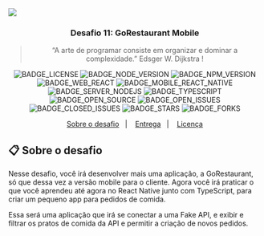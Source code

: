
<img src="https://duo.studio/uploads/servicos/5/APP.jpg" />
<h3 align="center">
  Desafio 11: GoRestaurant Mobile
</h3>
<blockquote align="center">“A arte de programar consiste em organizar e dominar a complexidade.”
Edsger W. Dijkstra
 !</blockquote>

<div align="center">

![BADGE_LICENSE] ![BADGE_NODE_VERSION] ![BADGE_NPM_VERSION] ![BADGE_WEB_REACT] ![BADGE_MOBILE_REACT_NATIVE] ![BADGE_SERVER_NODEJS] ![BADGE_TYPESCRIPT] ![BADGE_OPEN_SOURCE] ![BADGE_OPEN_ISSUES] ![BADGE_CLOSED_ISSUES] ![BADGE_STARS] ![BADGE_FORKS]

</div>

<p align="center">
  <a href="#clipboard-sobre-o-desafio">Sobre o desafio</a>&nbsp;&nbsp;&nbsp;|&nbsp;&nbsp;&nbsp;
  <a href="#calendar-entrega">Entrega</a>&nbsp;&nbsp;&nbsp;|&nbsp;&nbsp;&nbsp;
  <a href="#memo-licença">Licença</a>
</p>

## :clipboard: Sobre o desafio

Nesse desafio, você irá desenvolver mais uma aplicação, a GoRestaurant, só que dessa vez a versão mobile para o cliente. Agora você irá praticar o que você aprendeu até agora no React Native junto com TypeScript, para criar um pequeno app para pedidos de comida.

Essa será uma aplicação que irá se conectar a uma Fake API, e exibir e filtrar os pratos de comida da API e permitir a criação de novos pedidos.

<!-- Badges -->

[BADGE_CLOSED_ISSUES]: https://img.shields.io/github/issues-closed/schontz0310/ecoleta?color=red

[BADGE_OPEN_ISSUES]: https://img.shields.io/github/issues/schontz0310/ecoleta?color=green

[BADGE_LICENSE]: https://img.shields.io/github/license/schontz0310/ecoleta

[BADGE_NODE_VERSION]: https://img.shields.io/badge/node-12.17.0-green

[BADGE_NPM_VERSION]: https://img.shields.io/badge/npm-6.14.4-red

[BADGE_WEB_REACT]: https://img.shields.io/badge/web-react-blue

[BADGE_MOBILE_REACT_NATIVE]: https://img.shields.io/badge/mobile-react%20native-blueviolet

[BADGE_SERVER_NODEJS]: https://img.shields.io/badge/server-nodejs-important

[BADGE_STARS]: https://img.shields.io/github/stars/schontz0310/ecoleta?style=social

[BADGE_FORKS]: https://img.shields.io/github/forks/schontz0310/ecoleta?style=social

[BADGE_TYPESCRIPT]: https://badges.frapsoft.com/typescript/code/typescript.png?v=101

[BADGE_OPEN_SOURCE]: https://badges.frapsoft.com/os/v1/open-source.png?v=103

